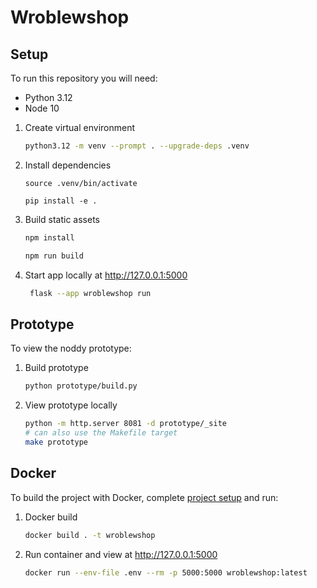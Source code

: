 # Wroblewshop

## Setup

To run this repository you will need:
- Python 3.12
- Node 10

1. Create virtual environment
   ```bash
   python3.12 -m venv --prompt . --upgrade-deps .venv
   ```
1. Install dependencies
   ```
   source .venv/bin/activate
   
   pip install -e .
   ```
1. Build static assets
   ```bash
   npm install
   
   npm run build
   ```
1. Start app locally at http://127.0.0.1:5000
   ```bash
    flask --app wroblewshop run
   ```
   
## Prototype

To view the noddy prototype:
1. Build prototype
   ```bash
   python prototype/build.py
   ```
1. View prototype locally
   ```bash
   python -m http.server 8081 -d prototype/_site
   # can also use the Makefile target
   make prototype 
   ```

## Docker

To build the project with Docker, complete [project setup](#setup) and run:

1. Docker build
   ```bash
   docker build . -t wroblewshop
   ```
1. Run container and view at http://127.0.0.1:5000
   ```bash
   docker run --env-file .env --rm -p 5000:5000 wroblewshop:latest
   ```
